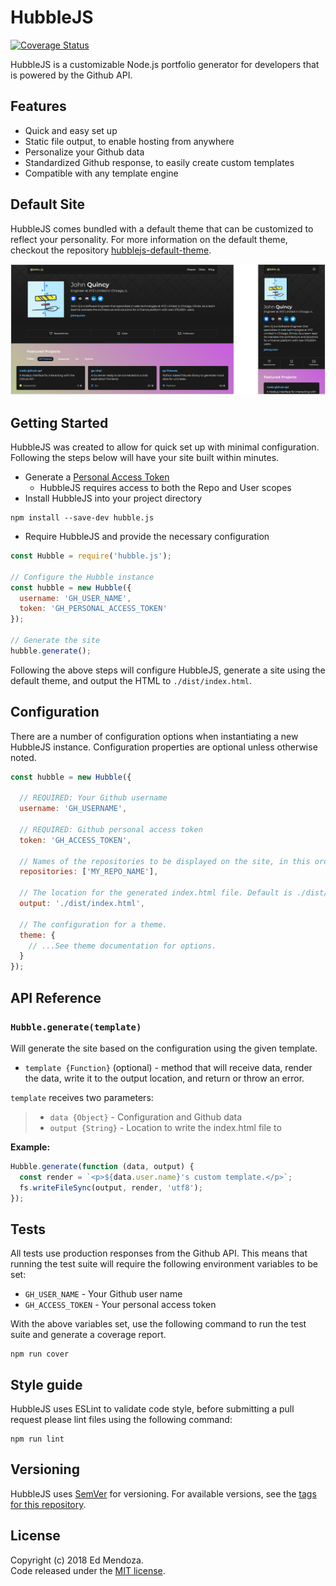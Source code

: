 # HubbleJS
[![Coverage Status](https://coveralls.io/repos/github/Polyneue/hubblejs/badge.svg?branch=master)](https://coveralls.io/github/Polyneue/hubblejs?branch=master)

HubbleJS is a customizable Node.js portfolio generator for developers that is powered by the Github API. 

## Features

* Quick and easy set up
* Static file output, to enable hosting from anywhere
* Personalize your Github data
* Standardized Github response, to easily create custom templates
* Compatible with any template engine

## Default Site

HubbleJS comes bundled with a default theme that can be customized to reflect your personality. For more information on the default theme, checkout the repository [hubblejs-default-theme](https://github.com/Polyneue/hubblejs-default-theme).

![HubbleJS Default Theme - Dark](https://raw.githubusercontent.com/Polyneue/hubblejs-default-theme/master/examples/images/hubblejs-default-theme-dark-example-1.png)

## Getting Started

HubbleJS was created to allow for quick set up with minimal configuration. Following the steps below will have your site built within minutes.

* Generate a [Personal Access Token](https://github.com/settings/tokens)
    * HubbleJS requires access to both the Repo and User scopes
* Install HubbleJS into your project directory

```shell
npm install --save-dev hubble.js
```

* Require HubbleJS and provide the necessary configuration

```javascript
const Hubble = require('hubble.js');

// Configure the Hubble instance
const hubble = new Hubble({
  username: 'GH_USER_NAME',
  token: 'GH_PERSONAL_ACCESS_TOKEN'
});

// Generate the site
hubble.generate();
```

Following the above steps will configure HubbleJS, generate a site using the default theme, and output the HTML to `./dist/index.html`.

## Configuration

There are a number of configuration options when instantiating a new HubbleJS instance. Configuration properties are optional unless otherwise noted.

```javascript
const hubble = new Hubble({
  
  // REQUIRED: Your Github username
  username: 'GH_USERNAME',

  // REQUIRED: Github personal access token
  token: 'GH_ACCESS_TOKEN',

  // Names of the repositories to be displayed on the site, in this order. Default is All.
  repositories: ['MY_REPO_NAME'],

  // The location for the generated index.html file. Default is ./dist/index.html
  output: './dist/index.html',

  // The configuration for a theme.
  theme: {
    // ...See theme documentation for options.
  }
});

```

## API Reference

### `Hubble.generate(template)`
Will generate the site based on the configuration using the given template.

* `template {Function}` (optional) - method that will receive data, render the data, write it to the output location, and return or throw an error.

`template` receives two parameters:

> * `data {Object}` - Configuration and Github data
> * `output {String}` - Location to write the index.html file to

**Example:**

```javascript
Hubble.generate(function (data, output) {
  const render = `<p>${data.user.name}'s custom template.</p>`;
  fs.writeFileSync(output, render, 'utf8');
});
```

## Tests

All tests use production responses from the Github API. This means that running the test suite will require the following environment variables to be set:

* `GH_USER_NAME` - Your Github user name
* `GH_ACCESS_TOKEN` - Your personal access token

With the above variables set, use the following command to run the test suite and generate a coverage report.

```shell
npm run cover
```

## Style guide

HubbleJS uses ESLint to validate code style, before submitting a pull request please lint files using the following command:

```shell
npm run lint
```

## Versioning

HubbleJS uses [SemVer](http://semver.org/) for versioning. For available versions, see the [tags for this repository](/tags).

## License

Copyright (c) 2018 Ed Mendoza.   
Code released under the [MIT license](./LICENSE).
